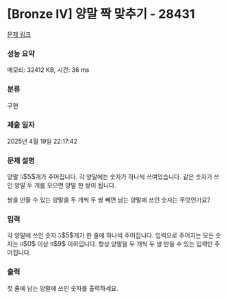 # [Bronze IV] 양말 짝 맞추기 - 28431 

[문제 링크](https://www.acmicpc.net/problem/28431) 

### 성능 요약

메모리: 32412 KB, 시간: 36 ms

### 분류

구현

### 제출 일자

2025년 4월 19일 22:17:42

### 문제 설명

<p>양말 <mjx-container class="MathJax" jax="CHTML" style="font-size: 109%; position: relative;"><mjx-math class="MJX-TEX" aria-hidden="true"><mjx-mn class="mjx-n"><mjx-c class="mjx-c35"></mjx-c></mjx-mn></mjx-math><mjx-assistive-mml unselectable="on" display="inline"><math xmlns="http://www.w3.org/1998/Math/MathML"><mn>5</mn></math></mjx-assistive-mml><span aria-hidden="true" class="no-mathjax mjx-copytext">$5$</span></mjx-container>개가 주어집니다. 각 양말에는 숫자가 하나씩 쓰여있습니다. 같은 숫자가 쓰인 양말 두 개를 모으면 양말 한 쌍이 됩니다.</p>

<p>쌍을 만들 수 있는 양말을 두 개씩 두 쌍 빼면 남는 양말에 쓰인 숫자는 무엇인가요?</p>

### 입력 

 <p>각 양말에 쓰인 숫자 <mjx-container class="MathJax" jax="CHTML" style="font-size: 109%; position: relative;"><mjx-math class="MJX-TEX" aria-hidden="true"><mjx-mn class="mjx-n"><mjx-c class="mjx-c35"></mjx-c></mjx-mn></mjx-math><mjx-assistive-mml unselectable="on" display="inline"><math xmlns="http://www.w3.org/1998/Math/MathML"><mn>5</mn></math></mjx-assistive-mml><span aria-hidden="true" class="no-mathjax mjx-copytext">$5$</span></mjx-container>개가 한 줄에 하나씩 주어집니다. 입력으로 주어지는 모든 숫자는 <mjx-container class="MathJax" jax="CHTML" style="font-size: 109%; position: relative;"><mjx-math class="MJX-TEX" aria-hidden="true"><mjx-mn class="mjx-n"><mjx-c class="mjx-c30"></mjx-c></mjx-mn></mjx-math><mjx-assistive-mml unselectable="on" display="inline"><math xmlns="http://www.w3.org/1998/Math/MathML"><mn>0</mn></math></mjx-assistive-mml><span aria-hidden="true" class="no-mathjax mjx-copytext">$0$</span></mjx-container> 이상 <mjx-container class="MathJax" jax="CHTML" style="font-size: 109%; position: relative;"><mjx-math class="MJX-TEX" aria-hidden="true"><mjx-mn class="mjx-n"><mjx-c class="mjx-c39"></mjx-c></mjx-mn></mjx-math><mjx-assistive-mml unselectable="on" display="inline"><math xmlns="http://www.w3.org/1998/Math/MathML"><mn>9</mn></math></mjx-assistive-mml><span aria-hidden="true" class="no-mathjax mjx-copytext">$9$</span></mjx-container> 이하입니다. 항상 양말을 두 개씩 두 쌍 만들 수 있는 입력만 주어집니다.</p>

### 출력 

 <p>첫 줄에 남는 양말에 쓰인 숫자를 출력하세요.</p>

